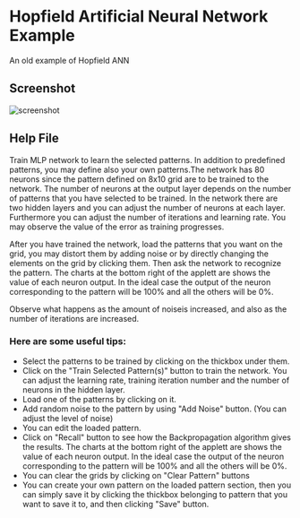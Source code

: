 # Hopfield Artificial Neural Network Example

An old example of Hopfield ANN

## Screenshot

![screenshot](https://cloud.githubusercontent.com/assets/1858678/19889325/f2bc897a-a03c-11e6-8207-ced7cb3a10e5.png)

## Help File

Train MLP network to learn the selected patterns. In addition to predefined patterns, you may define also your own patterns.The network has 80 neurons since the pattern defined on 8x10 grid are to be trained to the network. The number of neurons at the output layer depends on the number of patterns that you have selected to be trained. In the network there are two hidden layers and you can adjust the number of neurons at each layer. Furthermore you can adjust the number of iterations and learning rate. You may observe the value of the error as training progresses.

After you have trained the network, load the patterns that you want on the grid, you may distort them by adding noise or by directly changing the elements on the grid by clicking them. Then ask the network to recognize the pattern. The charts at the bottom right of the applett are shows the value of each neuron output. In the ideal case the output of the neuron corresponding to the pattern will be 100% and all the others will be 0%. 

Observe what happens as the amount of noiseis increased, and also as the number of iterations are increased.

### Here are some useful tips:

- Select the patterns to be trained by clicking on the thickbox under them. 
- Click on the "Train Selected Pattern(s)" button to train the network. You can adjust the learning rate, training iteration number and the number of neurons in the hidden layer. 
- Load one of the patterns by clicking on it. 
- Add random noise to the pattern by using "Add Noise" button. (You can adjust the level of noise) 
- You can edit the loaded pattern. 
- Click on "Recall" button to see how the Backpropagation algorithm gives the results. The charts at the bottom right of the applett are shows the value of each neuron output. In the ideal case the output of the neuron corresponding to the pattern will be 100% and all the others will be 0%. 
- You can clear the grids by clicking on "Clear Pattern" buttons 
- You can create your own pattern on the loaded pattern section, then you can simply save it by clicking the thickbox belonging to pattern that you want to save it to, and then clicking "Save" button.

